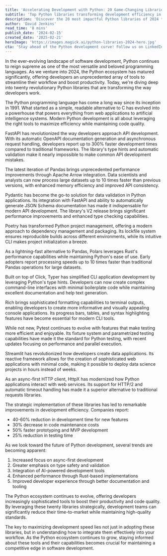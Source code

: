 ```yaml
---
title: 'Accelerating Development with Python: 20 Game-Changing Libraries for 2024'
subtitle: 'Top Python libraries transforming development efficiency in 2024'
description: 'Discover the 20 most impactful Python libraries of 2024 that are revolutionizing development efficiency. From FastAPI's lightning-fast API development to Polars' data processing capabilities, learn how these tools can dramatically improve your development workflow and reduce time-to-market.'
author: 'David Jenkins'
read_time: '8 mins'
publish_date: '2024-02-15'
created_date: '2025-02-21'
heroImage: 'https://images.magick.ai/python-libraries-2024-hero.jpg'
cta: 'Stay ahead of the Python development curve! Follow us on LinkedIn for regular updates on emerging libraries, best practices, and expert insights that will supercharge your development workflow.'
---
```


In the ever-evolving landscape of software development, Python continues to reign supreme as one of the most versatile and beloved programming languages. As we venture into 2024, the Python ecosystem has matured significantly, offering developers an unprecedented array of tools to streamline their workflow and boost productivity. Today, we're diving deep into twenty revolutionary Python libraries that are transforming the way developers work.

The Python programming language has come a long way since its inception in 1991. What started as a simple, readable alternative to C has evolved into a powerhouse that powers everything from web applications to artificial intelligence systems. Modern Python development is all about leveraging the right tools to maximize efficiency while maintaining code quality.

FastAPI has revolutionized the way developers approach API development. With its automatic OpenAPI documentation generation and asynchronous request handling, developers report up to 300% faster development times compared to traditional frameworks. The library's type hints and automatic validation make it nearly impossible to make common API development mistakes.

The latest iteration of Pandas brings unprecedented performance improvements through Apache Arrow integration. Data scientists and analysts can now process large datasets up to 10 times faster than previous versions, with enhanced memory efficiency and improved API consistency.

Pydantic has become the go-to solution for data validation in Python applications. Its integration with FastAPI and ability to automatically generate JSON Schema documentation has made it indispensable for modern API development. The library's V2 release brings significant performance improvements and enhanced type checking capabilities.

Poetry has transformed Python project management, offering a modern approach to dependency management and packaging. Its lockfile system ensures reproducible builds across different environments, while its intuitive CLI makes project initialization a breeze.

As a lightning-fast alternative to Pandas, Polars leverages Rust's performance capabilities while maintaining Python's ease of use. Early adopters report processing speeds up to 10 times faster than traditional Pandas operations for large datasets.

Built on top of Click, Typer has simplified CLI application development by leveraging Python's type hints. Developers can now create complex command-line interfaces with minimal boilerplate code while maintaining excellent documentation and help text generation.

Rich brings sophisticated formatting capabilities to terminal outputs, enabling developers to create more informative and visually appealing console applications. Its progress bars, tables, and syntax highlighting features have become essential for modern CLI tools.

While not new, Pytest continues to evolve with features that make testing more efficient and enjoyable. Its fixture system and parametrized testing capabilities have made it the standard for Python testing, with recent updates focusing on performance and parallel execution.

Streamlit has revolutionized how developers create data applications. Its reactive framework allows for the creation of sophisticated web applications with minimal code, making it possible to deploy data science projects in hours instead of weeks.

As an async-first HTTP client, HttpX has modernized how Python applications interact with web services. Its support for HTTP/2 and automatic timeout handling has made it a superior alternative to traditional requests libraries.

The strategic implementation of these libraries has led to remarkable improvements in development efficiency. Companies report:
- 40-60% reduction in development time for new features
- 30% decrease in code maintenance costs
- 50% faster prototyping and MVP development
- 25% reduction in testing time

As we look toward the future of Python development, several trends are becoming apparent:
1. Increased focus on async-first development
2. Greater emphasis on type safety and validation
3. Integration of AI-powered development tools
4. Enhanced performance through Rust-based implementations
5. Improved developer experience through better documentation and tooling

The Python ecosystem continues to evolve, offering developers increasingly sophisticated tools to boost their productivity and code quality. By leveraging these twenty libraries strategically, development teams can significantly reduce their time-to-market while maintaining high-quality standards.

The key to maximizing development speed lies not just in adopting these libraries, but in understanding how to integrate them effectively into your workflow. As the Python ecosystem continues to grow, staying informed about these tools and their capabilities becomes crucial for maintaining a competitive edge in software development.